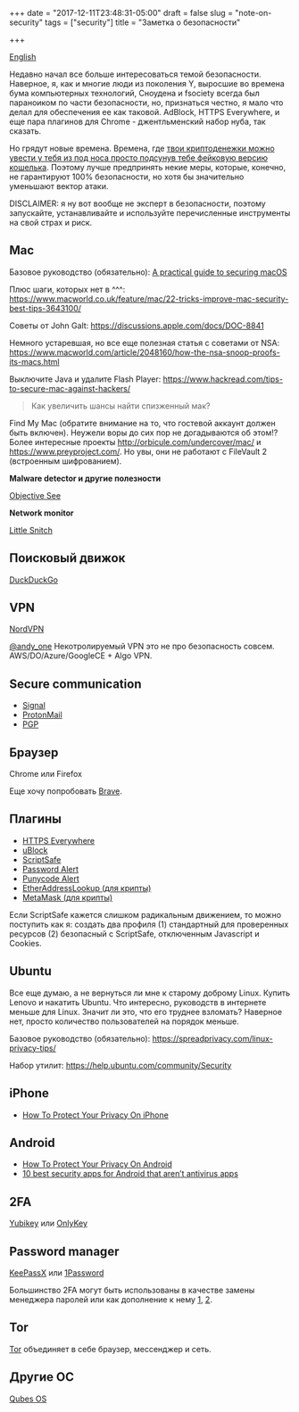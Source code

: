 +++
date = "2017-12-11T23:48:31-05:00"
draft = false
slug = "note-on-security"
tags = ["security"]
title = "Заметка о безопасности"

+++

[English](https://medium.com/@anton.kalyaev/personal-security-in-the-age-of-cryptocurrencies-904c9bedae01)

Недавно начал все больше интересоваться темой безопасности. Наверное, я, как и
многие люди из поколения Y, выросшие во времена бума компьютерных технологий,
Сноудена и fsociety всегда был параноиком по части безопасности, но, признаться
честно, я мало что делал для обеспечения ее как таковой. AdBlock, HTTPS
Everywhere, и еще пара плагинов для Chrome - джентльменский набор нуба, так
сказать.

Но грядут новые времена. Времена, где [твои криптоденежки можно увести у тебя
из под носа просто подсунув тебе фейковую версию
кошелька](https://www.coindesk.com/nicehash-ceo-confirms-bitcoin-theft-worth-78-million/).
Поэтому лучше предпринять некие меры, которые, конечно, не гарантируют 100%
безопасности, но хотя бы значительно уменьшают вектор атаки.

DISCLAIMER: я ну вот вообще не эксперт в безопасности, поэтому запускайте,
устанавливайте и используйте перечисленные инструменты на свой страх и риск.

## Mac

Базовое руководство (обязательно): [A practical guide to securing macOS](https://github.com/drduh/macOS-Security-and-Privacy-Guide)

Плюс шаги, которых нет в ^^^: https://www.macworld.co.uk/feature/mac/22-tricks-improve-mac-security-best-tips-3643100/

Советы от John Galt: https://discussions.apple.com/docs/DOC-8841

Немного устаревшая, но все еще полезная статья с советами от NSA: https://www.macworld.com/article/2048160/how-the-nsa-snoop-proofs-its-macs.html

Выключите Java и удалите Flash Player: https://www.hackread.com/tips-to-secure-mac-against-hackers/

> Как увеличить шансы найти спизженный мак?

Find My Mac (обратите внимание на то, что гостевой аккаунт должен быть
включен). Неужели воры до сих пор не догадываются об этом!? Более интересные
проекты http://orbicule.com/undercover/mac/ и https://www.preyproject.com/. Но
увы, они не работают с FileVault 2 (встроенным шифрованием).

**Malware detector и другие полезности**

[Objective See](https://objective-see.com/products.html)

**Network monitor**

[Little Snitch](https://www.obdev.at/products/littlesnitch/index.html)

## Поисковый движок

[DuckDuckGo](https://duckduckgo.com/)

## VPN

[NordVPN](https://nordvpn.com/)

[@andy_one](https://twitter.com/andy_one) Некотролируемый VPN это не про
безопасность совсем. AWS/DO/Azure/GoogleCE + Algo VPN.

## Secure communication

- [Signal](https://www.signal.org/)
- [ProtonMail](https://protonmail.com/)
- [PGP](https://ssd.eff.org/en/playlist/mac-user#how-use-pgp-mac-os-x)

## Браузер

Chrome или Firefox

Еще хочу попробовать [Brave](https://brave.com/).

## Плагины

- [HTTPS Everywhere](https://www.eff.org/https-everywhere)
- [uBlock](https://www.ublock.org/)
- [ScriptSafe](https://www.andryou.com/scriptsafe)
- [Password Alert](https://chrome.google.com/webstore/detail/password-alert/noondiphcddnnabmjcihcjfbhfklnnep)
- [Punycode Alert](https://chrome.google.com/webstore/detail/punycode-alert/djghjigfghekidjibckjmhbhhjeomlda?hl=en)
- [EtherAddressLookup (для крипты)](https://github.com/409H/EtherAddressLookup)
- [MetaMask (для крипты)](https://metamask.io)

Если ScriptSafe кажется слишком радикальным движением, то можно поступить как
я: создать два профиля (1) стандартный для проверенных ресурсов (2) безопасный
c ScriptSafe, отключенным Javascript и Cookies.

## Ubuntu

Все еще думаю, а не вернуться ли мне к старому доброму Linux. Купить Lenovo и
накатить Ubuntu. Что интересно, руководств в интернете меньше для Linux. Значит
ли это, что его труднее взломать? Наверное нет, просто количество пользователей
на порядок меньше.

Базовое руководство (обязательно): https://spreadprivacy.com/linux-privacy-tips/

Набор утилит: https://help.ubuntu.com/community/Security

## iPhone

- [How To Protect Your Privacy On iPhone](https://spreadprivacy.com/iphone-privacy-tips/)

## Android

- [How To Protect Your Privacy On Android](https://spreadprivacy.com/android-privacy-tips/)
- [10 best security apps for Android that aren’t antivirus apps](https://www.androidauthority.com/best-security-apps-android-687799/)

## 2FA

[Yubikey](https://www.yubico.com/) или [OnlyKey](https://crp.to)

## Password manager

[KeePassX](https://www.keepassx.org/)  или [1Password](https://1password.com/)

Большинство 2FA могут быть использованы в качестве замены менеджера паролей или
как дополнение к нему
[1](https://www.yubico.com/why-yubico/for-individuals/password-managers/),
[2](https://crp.to/2016/10/is-the-entire-password-strategy-flawed-the-short-answer-yes/).

## Tor

[Tor](https://www.torproject.org/) объединяет в себе браузер, мессенджер и сеть.

## Другие ОС

[Qubes OS](https://www.qubes-os.org/)
